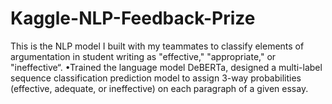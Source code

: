 # Kaggle-NLP-Feedback-Prize
This is the NLP model I built with my teammates to classify elements of argumentation in student writing as "effective," "appropriate," or "ineffective“.
•Trained the language model DeBERTa, designed a multi-label sequence classification prediction model to assign 3-way probabilities (effective, adequate, or ineffective) on each paragraph of a given essay.
